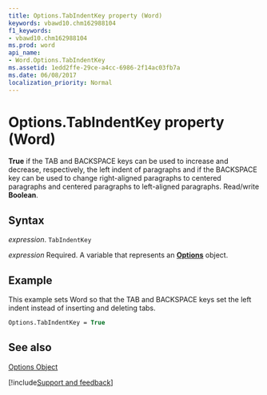 ```yaml
---
title: Options.TabIndentKey property (Word)
keywords: vbawd10.chm162988104
f1_keywords:
- vbawd10.chm162988104
ms.prod: word
api_name:
- Word.Options.TabIndentKey
ms.assetid: 1edd2ffe-29ce-a4cc-6986-2f14ac03fb7a
ms.date: 06/08/2017
localization_priority: Normal
---
```



# Options.TabIndentKey property (Word)

 **True** if the TAB and BACKSPACE keys can be used to increase and decrease, respectively, the left indent of paragraphs and if the BACKSPACE key can be used to change right-aligned paragraphs to centered paragraphs and centered paragraphs to left-aligned paragraphs. Read/write **Boolean**.


## Syntax

_expression_. `TabIndentKey`

_expression_ Required. A variable that represents an **[Options](Word.Options.md)** object.


## Example

This example sets Word so that the TAB and BACKSPACE keys set the left indent instead of inserting and deleting tabs.


```vb
Options.TabIndentKey = True
```


## See also


[Options Object](Word.Options.md)

[!include[Support and feedback](~/includes/feedback-boilerplate.md)]